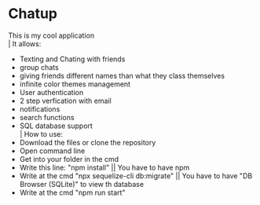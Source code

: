 # Chatup
This is my cool application
\
| It allows:
* Texting and Chating with friends
* group chats
* giving friends different names than what they class themselves
* infinite color themes management
* User authentication
* 2 step verfication with email
* notifications
* search functions
* SQL database support
\
| How to use:
* Download the files or clone the repository
* Open command line
* Get into your folder in the cmd
* Write this line: "npm install" || You have to have npm
* Write at the cmd "npx sequelize-cli db:migrate" || You have to have  "DB Browser (SQLite)" to view th database
* Write at the cmd "npm run start"
